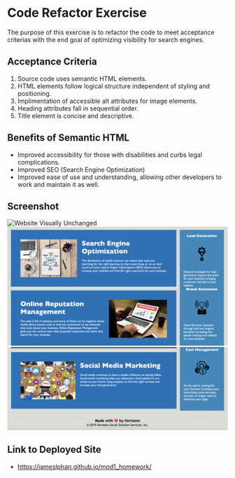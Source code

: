 # Code Refactor Exercise

The purpose of this exercise is to refactor the code to meet acceptance criterias with the end goal of optimizing visibility for search engines.

## Acceptance Criteria

1. Source code uses semantic HTML elements.
2. HTML elements follow logical structure independent  of styling and positioning.
3. Implimentation of accessible alt attributes for image elements.
4. Heading attributes fall in sequential order.
5. Title element is concise and descriptive.

## Benefits of Semantic HTML

* Improved accessibility for those with disabilities and curbs legal complications.
* Improved SEO (Search Engine Optimization)
* Improved ease of use and understanding, allowing other developers to work and maintain it as well.

## Screenshot

![Website Visually Unchanged](/assets/images/Dynamic%20Marketing%20Strategies.png "Marketing Agency")
![Website Visually Unchanged](/assets/images/Dynamic%20Marketing%20Strategies2.png "Marketing Agency")
![Website Visually Unchanged](/assets/images/Dynamic%20Marketing%20Strategies3.png "Marketing Agency")

## Link to Deployed Site

- https://jameslphan.github.io/mod1_homework/